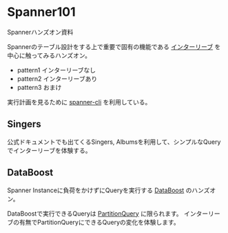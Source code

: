 # Spanner101

Spannerハンズオン資料

Spannerのテーブル設計をする上で重要で固有の機能である [インターリーブ](https://cloud.google.com/spanner/docs/schema-and-data-model?hl=en#parent-child) を中心に触ってみるハンズオン。

* pattern1 インターリーブなし 
* pattern2 インターリーブあり
* pattern3 おまけ

実行計画を見るために [spanner-cli](https://github.com/cloudspannerecosystem/spanner-cli) を利用している。

## Singers

公式ドキュメントでも出てくるSingers, Albumsを利用して、シンプルなQueryでインターリーブを体験する。

## DataBoost

Spanner Instanceに負荷をかけずにQueryを実行する [DataBoost](https://cloud.google.com/spanner/docs/databoost/databoost-overview) のハンズオン。

DataBoostで実行できるQueryは [PartitionQuery](https://cloud.google.com/spanner/docs/reads?hl=en#read_data_in_parallel) に限られます。
インターリーブの有無でPartitionQueryにできるQueryの変化を体験します。
